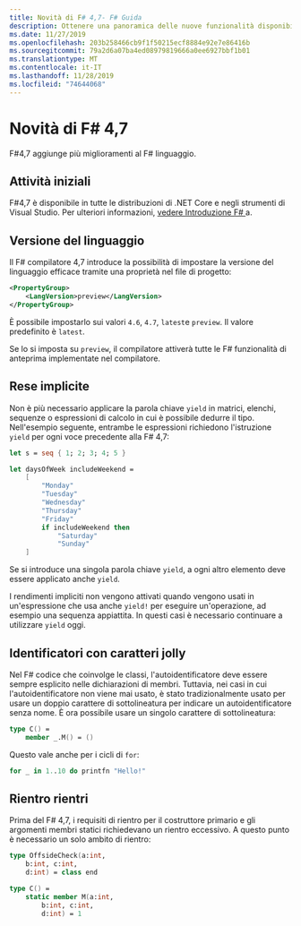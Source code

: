 ```yaml
---
title: Novità di F# 4,7- F# Guida
description: Ottenere una panoramica delle nuove funzionalità disponibili in F# 4,7.
ms.date: 11/27/2019
ms.openlocfilehash: 203b258466cb9f1f50215ecf8884e92e7e86416b
ms.sourcegitcommit: 79a2d6a07ba4ed08979819666a0ee6927bbf1b01
ms.translationtype: MT
ms.contentlocale: it-IT
ms.lasthandoff: 11/28/2019
ms.locfileid: "74644068"
---
```

# <a name="whats-new-in-f-47"></a>Novità di F# 4,7

F#4,7 aggiunge più miglioramenti al F# linguaggio.

## <a name="get-started"></a>Attività iniziali

F#4,7 è disponibile in tutte le distribuzioni di .NET Core e negli strumenti di Visual Studio. Per ulteriori informazioni, [vedere Introduzione F# ](../get-started/index.md) a.

## <a name="language-version"></a>Versione del linguaggio

Il F# compilatore 4,7 introduce la possibilità di impostare la versione del linguaggio efficace tramite una proprietà nel file di progetto:

```xml
<PropertyGroup>
    <LangVersion>preview</LangVersion>
</PropertyGroup>
```

È possibile impostarlo sui valori `4.6`, `4.7`, `latest`e `preview`. Il valore predefinito è `latest`.

Se lo si imposta su `preview`, il compilatore attiverà tutte le F# funzionalità di anteprima implementate nel compilatore.

## <a name="implicit-yields"></a>Rese implicite

Non è più necessario applicare la parola chiave `yield` in matrici, elenchi, sequenze o espressioni di calcolo in cui è possibile dedurre il tipo. Nell'esempio seguente, entrambe le espressioni richiedono l'istruzione `yield` per ogni voce precedente alla F# 4,7:

```fsharp
let s = seq { 1; 2; 3; 4; 5 }

let daysOfWeek includeWeekend =
    [ 
        "Monday"
        "Tuesday"
        "Wednesday"
        "Thursday"
        "Friday"
        if includeWeekend then 
            "Saturday"
            "Sunday"
    ] 
```

Se si introduce una singola parola chiave `yield`, a ogni altro elemento deve essere applicato anche `yield`.

I rendimenti impliciti non vengono attivati quando vengono usati in un'espressione che usa anche `yield!` per eseguire un'operazione, ad esempio una sequenza appiattita. In questi casi è necessario continuare a utilizzare `yield` oggi.

## <a name="wildcard-identifiers"></a>Identificatori con caratteri jolly

Nel F# codice che coinvolge le classi, l'autoidentificatore deve essere sempre esplicito nelle dichiarazioni di membri. Tuttavia, nei casi in cui l'autoidentificatore non viene mai usato, è stato tradizionalmente usato per usare un doppio carattere di sottolineatura per indicare un autoidentificatore senza nome. È ora possibile usare un singolo carattere di sottolineatura:

```fsharp
type C() =
    member _.M() = ()
```

Questo vale anche per i cicli di `for`:

```fsharp
for _ in 1..10 do printfn "Hello!"
```

## <a name="indentation-relaxations"></a>Rientro rientri

Prima del F# 4,7, i requisiti di rientro per il costruttore primario e gli argomenti membri statici richiedevano un rientro eccessivo. A questo punto è necessario un solo ambito di rientro:

```fsharp
type OffsideCheck(a:int,
    b:int, c:int,
    d:int) = class end

type C() =
    static member M(a:int,
        b:int, c:int,
        d:int) = 1
```
